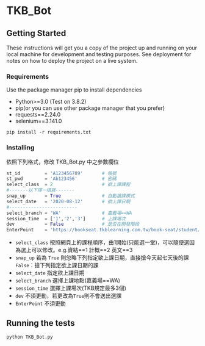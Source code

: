 # TKB_Bot

## Getting Started

These instructions will get you a copy of the project up and running on your local machine for development and testing purposes. See deployment for notes on how to deploy the project on a live system.

### Requirements
Use the package manager pip to install dependencies
* Python>=3.0 (Test on 3.8.2)
* pip(or you can use other package manager that you prefer)
* requests==2.24.0
* selenium==3.141.0

```
pip install -r requirements.txt
```

### Installing
依照下列格式，修改 TKB_Bot.py 中之參數欄位
```python
st_id         = 'A123456789'       # 帳號
st_pwd        = 'Ab123456'         # 密碼
select_class  = 2                  # 欲上課課程
#-------以下擇一填寫-------
snap_up       = True               # 自動搶課模式
select_date   = '2020-08-12'       # 欲上課日期
#-------------------------
select_branch = 'WA'               # 嘉義場==WA
session_time  = ['1','2','3']      # 上課場次
dev           = False              # 是否在開發階段
EnterPoint    = 'https://bookseat.tkblearning.com.tw/book-seat/student/login/logout' #選課網址
```

* `select_class` 按照網頁上的課程順序，由1開始(只能選一堂)，可以隨便選因為選上可以修改。e.g.資結==1 計概==2 英文==3
* `snap_up` 若為 `True` 則忽略下列指定欲上課日期，直接搶今天起七天後的課 `False`：搶下列指定欲上課日期的課
* `select_date` 指定欲上課日期
* `select_branch` 選擇上課地點(嘉義場==WA)
* `session_time` 選擇上課場次(TKB規定最多3個)
* `dev` 不須更動，若更改為`True`則不會送出選課
* `EnterPoint` 不須更動



## Running the tests

```
python TKB_Bot.py
```
